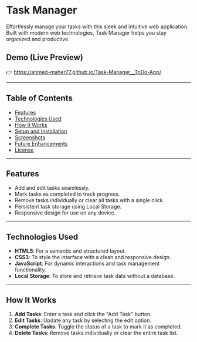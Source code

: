 # **Task Manager**  
Effortlessly manage your tasks with this sleek and intuitive web application. Built with modern web technologies, Task Manager helps you stay organized and productive.  

## **Demo (Live Preview)**  
👉 <a href="https://ahmed-maher77.github.io/Task-Manager__ToDo-App/" title="see the website Live">https://ahmed-maher77.github.io/Task-Manager__ToDo-App/</a>  

---

## **Table of Contents**  
- [Features](#features)  
- [Technologies Used](#technologies-used)  
- [How It Works](#how-it-works)  
- [Setup and Installation](#setup-and-installation)  
- [Screenshots](#screenshots)  
- [Future Enhancements](#future-enhancements)  
- [License](#license)  

---

## **Features**  
- Add and edit tasks seamlessly.  
- Mark tasks as completed to track progress.  
- Remove tasks individually or clear all tasks with a single click.  
- Persistent task storage using Local Storage.  
- Responsive design for use on any device.  

---

## **Technologies Used**  
- **HTML5**: For a semantic and structured layout.  
- **CSS3**: To style the interface with a clean and responsive design.  
- **JavaScript**: For dynamic interactions and task management functionality.  
- **Local Storage**: To store and retrieve task data without a database.  

---

## **How It Works**  
1. **Add Tasks**: Enter a task and click the "Add Task" button.  
2. **Edit Tasks**: Update any task by selecting the edit option.  
3. **Complete Tasks**: Toggle the status of a task to mark it as completed.  
4. **Delete Tasks**: Remove tasks individually or clear the entire task list.   
